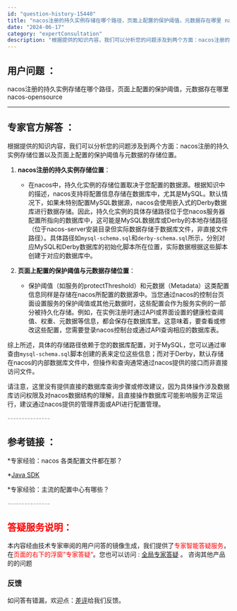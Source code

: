 ```yaml
---
id: "question-history-15440"
title: "nacos注册的持久实例存储在哪个路径，页面上配置的保护阈值，元数据存在哪里 nacos-opensource"
date: "2024-06-17"
category: "expertConsultation"
description: "根据提供的知识内容，我们可以分析您的问题涉及到两个方面：nacos注册的持久实例存储位置以及页面上配置的保护阈值与元数据的存储位置。1. **nacos注册的持久实例存储位置**：   - 在nacos中，持久化实例的存储位置取决于您配置的数据源。根据知识中的描述，nacos支持将配置信息存储在数据"
---
```


## 用户问题 ： 
 nacos注册的持久实例存储在哪个路径，页面上配置的保护阈值，元数据存在哪里 nacos-opensource 

---------------
## 专家官方解答 ：

根据提供的知识内容，我们可以分析您的问题涉及到两个方面：nacos注册的持久实例存储位置以及页面上配置的保护阈值与元数据的存储位置。

1. **nacos注册的持久实例存储位置**：
   - 在nacos中，持久化实例的存储位置取决于您配置的数据源。根据知识中的描述，nacos支持将配置信息存储在数据库中，尤其是MySQL。默认情况下，如果未特别配置MySQL数据源，nacos会使用嵌入式的Derby数据库进行数据存储。因此，持久化实例的具体存储路径位于您nacos服务器配置所指向的数据库中，这可能是MySQL数据库或Derby的本地存储路径（位于nacos-server安装目录但实际数据存储于数据库文件，非直接文件路径）。具体路径如`mysql-schema.sql`和`derby-schema.sql`所示，分别对应MySQL和Derby数据库的初始化脚本所在位置，实际数据根据这些脚本创建于对应的数据库中。

2. **页面上配置的保护阈值与元数据存储位置**：
   - 保护阈值（如服务的protectThreshold）和元数据（Metadata）这类配置信息同样是存储在nacos所配置的数据源中。当您通过nacos的控制台页面设置服务的保护阈值或其他元数据时，这些配置会作为服务实例的一部分被持久化存储。例如，在实例注册时通过API或界面设置的健康检查阈值、权重、元数据等信息，都会保存在数据库里。这意味着，要查看或修改这些配置，您需要登录nacos控制台或通过API查询相应的数据库表。

综上所述，具体的存储路径依赖于您的数据库配置，对于MySQL，您可以通过审查由`mysql-schema.sql`脚本创建的表来定位这些信息；而对于Derby，默认存储在nacos的内部数据库文件中，但操作和查询通常通过nacos提供的接口而非直接访问文件。

请注意，这里没有提供直接的数据库查询步骤或修改建议，因为具体操作涉及数据库访问权限及对nacos数据结构的理解，且直接操作数据库可能影响服务正常运行，建议通过nacos提供的管理界面或API进行配置管理。


<font color="#949494">---------------</font> 


## 参考链接 ：

*专家经验：nacos 各类配置文件都在那？ 
 
 *[Java SDK](https://nacos.io/docs/latest/guide/user/sdk)
 
 *专家经验：主流的配置中心有哪些？ 


 <font color="#949494">---------------</font> 
 


## <font color="#FF0000">答疑服务说明：</font> 

本内容经由技术专家审阅的用户问答的镜像生成，我们提供了<font color="#FF0000">专家智能答疑服务</font>，在<font color="#FF0000">页面的右下的浮窗”专家答疑“</font>。您也可以访问 : [全局专家答疑](https://answer.opensource.alibaba.com/docs/intro) 。 咨询其他产品的的问题

### 反馈
如问答有错漏，欢迎点：[差评](https://ai.nacos.io/user/feedbackByEnhancerGradePOJOID?enhancerGradePOJOId=15510)给我们反馈。
